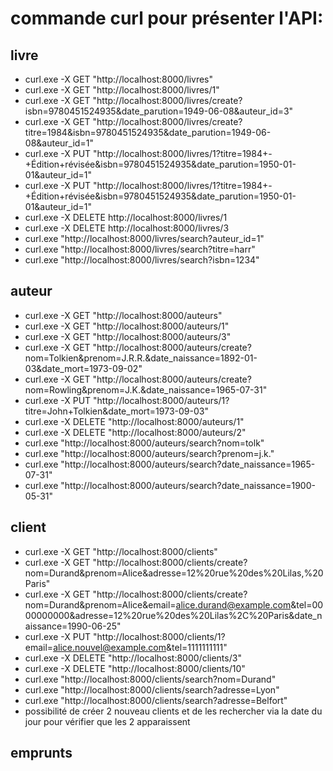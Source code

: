 # commande curl pour présenter l'API:

## livre

- curl.exe -X GET "http://localhost:8000/livres"
- curl.exe -X GET "http://localhost:8000/livres/1"
- curl.exe -X GET "http://localhost:8000/livres/create?isbn=9780451524935&date_parution=1949-06-08&auteur_id=3"
- curl.exe -X GET "http://localhost:8000/livres/create?titre=1984&isbn=9780451524935&date_parution=1949-06-08&auteur_id=1"
- curl.exe -X PUT "http://localhost:8000/livres/1?titre=1984+-+Édition+révisée&isbn=9780451524935&date_parution=1950-01-01&auteur_id=1"
- curl.exe -X PUT "http://localhost:8000/livres/1?titre=1984+-+Édition+révisée&isbn=9780451524935&date_parution=1950-01-01&auteur_id=1"
- curl.exe -X DELETE http://localhost:8000/livres/1
- curl.exe -X DELETE http://localhost:8000/livres/3
- curl.exe "http://localhost:8000/livres/search?auteur_id=1"
- curl.exe "http://localhost:8000/livres/search?titre=harr"
- curl.exe "http://localhost:8000/livres/search?isbn=1234"

## auteur

- curl.exe -X GET "http://localhost:8000/auteurs"
- curl.exe -X GET "http://localhost:8000/auteurs/1"
- curl.exe -X GET "http://localhost:8000/auteurs/3"
- curl.exe -X GET "http://localhost:8000/auteurs/create?nom=Tolkien&prenom=J.R.R.&date_naissance=1892-01-03&date_mort=1973-09-02"
- curl.exe -X GET "http://localhost:8000/auteurs/create?nom=Rowling&prenom=J.K.&date_naissance=1965-07-31"
- curl.exe -X PUT "http://localhost:8000/auteurs/1?titre=John+Tolkien&date_mort=1973-09-03"
- curl.exe -X DELETE "http://localhost:8000/auteurs/1"
- curl.exe -X DELETE "http://localhost:8000/auteurs/2"
- curl.exe "http://localhost:8000/auteurs/search?nom=tolk"
- curl.exe "http://localhost:8000/auteurs/search?prenom=j.k."
- curl.exe "http://localhost:8000/auteurs/search?date_naissance=1965-07-31"
- curl.exe "http://localhost:8000/auteurs/search?date_naissance=1900-05-31"

## client

- curl.exe -X GET "http://localhost:8000/clients"
- curl.exe -X GET "http://localhost:8000/clients/create?nom=Durand&prenom=Alice&adresse=12%20rue%20des%20Lilas,%20Paris"
- curl.exe -X GET "http://localhost:8000/clients/create?nom=Durand&prenom=Alice&email=alice.durand@example.com&tel=0000000000&adresse=12%20rue%20des%20Lilas%2C%20Paris&date_naissance=1990-06-25"
- curl.exe -X PUT "http://localhost:8000/clients/1?email=alice.nouvel@example.com&tel=1111111111"
- curl.exe -X DELETE "http://localhost:8000/clients/3"
- curl.exe -X DELETE "http://localhost:8000/clients/10"
- curl.exe "http://localhost:8000/clients/search?nom=Durand"
- curl.exe "http://localhost:8000/clients/search?adresse=Lyon"
- curl.exe "http://localhost:8000/clients/search?adresse=Belfort"
- possibilité de créer 2 nouveau clients et de les rechercher via la date du jour pour vérifier que les 2 apparaissent

## emprunts

